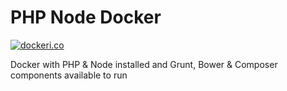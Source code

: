# PHP Node Docker

[![dockeri.co](http://dockeri.co/image/saiashirwadinformatia/php-node)](https://registry.hub.docker.com/u/saiashirwadinformatia/php-node/)

Docker with PHP & Node installed and Grunt, Bower & Composer components available to run
